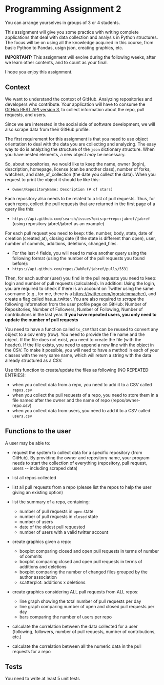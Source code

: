 # Programming Assignment 2

You can arrange yourselves in groups of 3 or 4 students.

This assignment will give you some practice with writing complete applications that deal with data collection and analysis in Python structures.
The focus will be on using all the knowledge acquired in this course, from basic Python to Pandas, usign json, creating graphics, etc.

**IMPORTANT:** This assignment will evolve during the following weeks, after we learn other contents, and to count as your final.

I hope you enjoy this assignment.

## Context

We want to understand the context of GitHub. Analyzing repositories and developers who contribute. 
Your application will have to consume the [GitHub REST API version 3](https://developer.github.com/v3/), 
to collect information about the repo, pull requests, and users. 

Since we are interested in the social side of software development,  we will also scrape data from their GitHub profile.

The first requirement for this assignment is that you need to use object orientation to deal with the data you are collecting and analyzing.
The easy way to do is analyzing the structure of the `json` dictionary structure. When you have nested elements, a new object *may* be necessary.

So, about repositories, we would like to keep the name, owner (login), description, homepage, license (can be another class), 
number of forks, watchers, and date_of_collection (the date you collect the data). When you request to print the object it should be like this:
* `Owner/RepositoryName: Description (# of stars)`

Each repository also needs to be related to a list of pull requests. Thus, for each repos, collect the pull requests that 
are returned in the first page of a query like this:
* `https://api.github.com/search/issues?q=is:pr+repo:jabref/jabref` (using repository jabref/jabref as an example)

For each pull request you need to keep: title, number, body, state, date of creation (created_at), 
closing date (if the state is different than open), user, number of commits, additions, deletions, changed_files. 

* For the last 4 fields, you will need to make another query using the following format (using the number of the pull requests
you found before):
* `https://api.github.com/repos/JabRef/jabref/pulls/5531`

Then, for each author (user) you find in the pull requests you need to keep: login and number of pull requests (calculated). 
In addition: Using the login, you are required to check if there is an account on Twitter using the same username (e.g., for me, there is a https://twitter.com/igorsteinmacher), and create a flag called has_a_twitter. 
You are also required to *scrape* the following information from the user profile page on GitHub: 
Number of Repositories, Number of Followers, Number of Following, Number of contributions in the last year.
**If you have repeated users, you only need to update the number of pull requests**


You need to have a function called `to_CSV` that can be reused to convert any object to a csv entry (row). 
You need to provide the file name and the object. If the file does not exist, you need to create the file (with the header). 
If the file  exists, you need to append a new line with the object in the CSV. To make it possible, you will need to have a method
in each of your classes with the very same name, which will return a string with the data already structured as a CSV.


Use this function to create/update the files as following (NO REPEATED ENTRIES):
* when you collect data from a repo, you need to add it to a CSV called `repos.csv`
* when you collect the pull requests of a repo, you need to store them in a file named after the owner and the name of repo 
(repos/owner-repo.csv) 
* when you collect data from users, you need to add it to a CSV called `users.csv` 


## Functions to the user
A user may be able to:
* request the system to collect data for a specific repository (from GitHub). By providing the owner and repository name, your program needs to start the collection of everything
(repository, pull request, users -- including scraped data)
* list all repos collected
* list all pull requests from a repo (please list the repos to help the user giving an existing option)
* list the summary of a repo, containing:
   - number of pull requests in `open` state
   - number of pull requests in `closed` state
   - number of users
   - date of the oldest pull requested
   - number of users with a valid twitter account
   
* create graphics given a repo:
   - boxplot comparing closed and open pull requests in terms of number of commits
   - boxplot comparing closed and open pull requests in terms of additions and deletions
   - boxplot comparing the number of changed files grouped by the author association
   - scatterplot: additions x deletions
 
 * create graphics considering ALL pull requests from ALL repos:
   - line graph showing the total number of pull requests per day
   - line graph comparing number of open and closed pull requests per day
   - bars comparing the number of users per repo

* calculate the correlation between the data collected for a user 
(following, followers, number of pull requests, number of contributions, etc.)

* calculate the correlation between all the numeric data in the pull requests for a repo

 ## Tests
 You need to write at least 5 unit tests 
    
